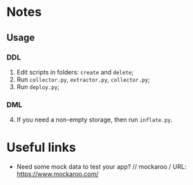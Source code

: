 # Notes

## Usage

### DDL

1. Edit scripts in folders: `create` and `delete`;
2. Run `collector.py`, `extractor.py`, `collector.py`;
3. Run `deploy.py`;

### DML

4. If you need a non-empty storage, then run `inflate.py`.

# Useful links

- Need some mock data to test your app? // mockaroo / URL: https://www.mockaroo.com/